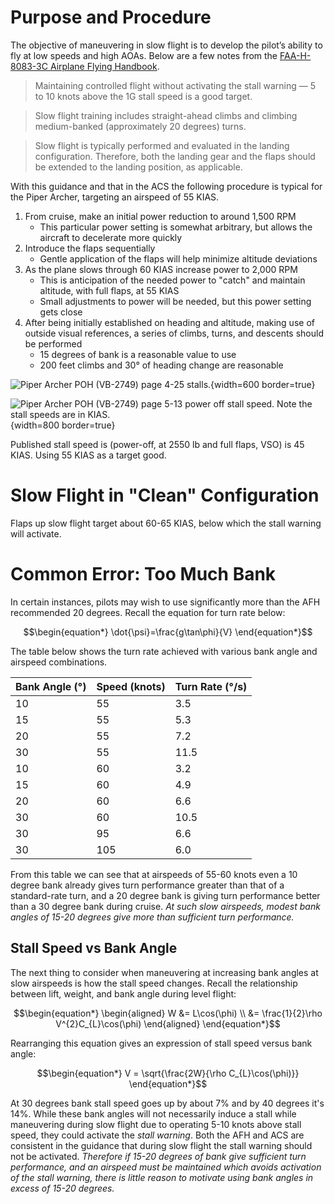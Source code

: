 # Purpose and Procedure

The objective of maneuvering in slow flight is to develop the pilot’s ability to fly at low speeds and high AOAs.
Below are a few notes from the [FAA-H-8083-3C Airplane Flying Handbook](https://www.faa.gov/regulations_policies/handbooks_manuals/aviation/airplane_handbook).

> Maintaining controlled flight without activating the stall warning — 5 to 10 knots above the 1G stall
speed is a good target.

> Slow flight training includes straight-ahead climbs and climbing medium-banked (approximately 20 degrees) turns.

> Slow flight is typically performed and evaluated in the landing configuration. Therefore, both the landing gear and the flaps should be extended to the landing position, as applicable.

With this guidance and that in the ACS the following procedure is typical for the Piper Archer, targeting an airspeed of 55 KIAS.

1. From cruise, make an initial power reduction to around 1,500 RPM
    * This particular power setting is somewhat arbitrary, but allows the aircraft to decelerate more quickly
2. Introduce the flaps sequentially
    * Gentle application of the flaps will help minimize altitude deviations
3. As the plane slows through 60 KIAS increase power to 2,000 RPM
    * This is anticipation of the needed power to "catch" and maintain altitude, with full flaps, at 55 KIAS
    * Small adjustments to power will be needed, but this power setting gets close
4. After being initially established on heading and altitude, making use of outside visual references, a series of climbs, turns, and descents should be performed
    * 15 degrees of bank is a reasonable value to use
    * 200 feet climbs and 30&#176; of heading change are reasonable

![Piper Archer POH (VB-2749) page 4-25 stalls.](/img/archer-poh/archer-poh-page-4-25-stalls.png){width=600 border=true}

![Piper Archer POH (VB-2749) page 5-13 power off stall speed. Note the stall speeds are in KIAS.](/img/archer-poh/archer-poh-page-5-13-power-off-stall-speed.png){width=800 border=true}

Published stall speed is (power-off, at 2550 lb and full flaps, VSO) is 45 KIAS.
Using 55 KIAS as a target good.

# Slow Flight in "Clean" Configuration

Flaps up slow flight target about 60-65 KIAS, below which the stall warning will activate.

# Common Error: Too Much Bank

In certain instances, pilots may wish to use significantly more than the AFH recommended 20 degrees.
Recall the equation for turn rate below:

```math
\begin{equation*}
\dot{\psi}=\frac{g\tan\phi}{V}
\end{equation*}
```

The table below shows the turn rate achieved with various bank angle and airspeed combinations.

| Bank Angle (&#176;) | Speed (knots)  | Turn Rate (&#176;/s) |
|---------------------|----------------|----------------------|
| 10                  | 55             | 3.5                  |
| 15                  | 55             | 5.3                  |
| 20                  | 55             | 7.2                  |
| 30                  | 55             | 11.5                 |
| 10                  | 60             | 3.2                  |
| 15                  | 60             | 4.9                  |
| 20                  | 60             | 6.6                  |
| 30                  | 60             | 10.5                 |
| 30                  | 95             | 6.6                  |
| 30                  | 105            | 6.0                  |

From this table we can see that at airspeeds of 55-60 knots even a 10 degree bank already gives turn performance greater than that of a standard-rate turn, and a 20 degree bank is giving turn performance better than a 30 degree bank during cruise.
*At such slow airspeeds, modest bank angles of 15-20 degrees give more than sufficient turn performance.*

## Stall Speed vs Bank Angle

The next thing to consider when maneuvering at increasing bank angles at slow airspeeds is how the stall speed changes.
Recall the relationship between lift, weight, and bank angle during level flight:

```math
\begin{equation*}
\begin{aligned}
W &= L\cos(\phi) \\
  &= \frac{1}{2}\rho V^{2}C_{L}\cos(\phi)
\end{aligned}
\end{equation*}
```

Rearranging this equation gives an expression of stall speed versus bank angle:

```math
\begin{equation*}
V = \sqrt{\frac{2W}{\rho C_{L}\cos(\phi)}}
\end{equation*}
```

At 30 degrees bank stall speed goes up by about 7% and by 40 degrees it's 14%.
While these bank angles will not necessarily induce a stall while maneuvering during slow flight due to operating 5-10 knots above stall speed, they could activate the *stall warning*.
Both the AFH and ACS are consistent in the guidance that during slow flight the stall warning should not be activated.
*Therefore if 15-20 degrees of bank give sufficient turn performance, and an airspeed must be maintained which avoids activation of the stall warning, there is little reason to motivate using bank angles in excess of 15-20 degrees.*
